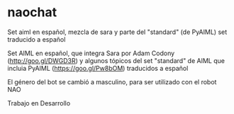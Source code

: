 # naochat
Set aiml en español, mezcla de sara y parte del "standard" (de PyAIML) set traducido a español

Set AIML  en español, que integra Sara por Adam Codony (http://goo.gl/DWGD3R) y algunos tópicos del set "standard" de AIML que incluia PyAIML (https://goo.gl/Pw8bOM) traducidos a español

El género del bot se cambió a masculino, para ser utilizado con el robot NAO

Trabajo en Desarrollo
